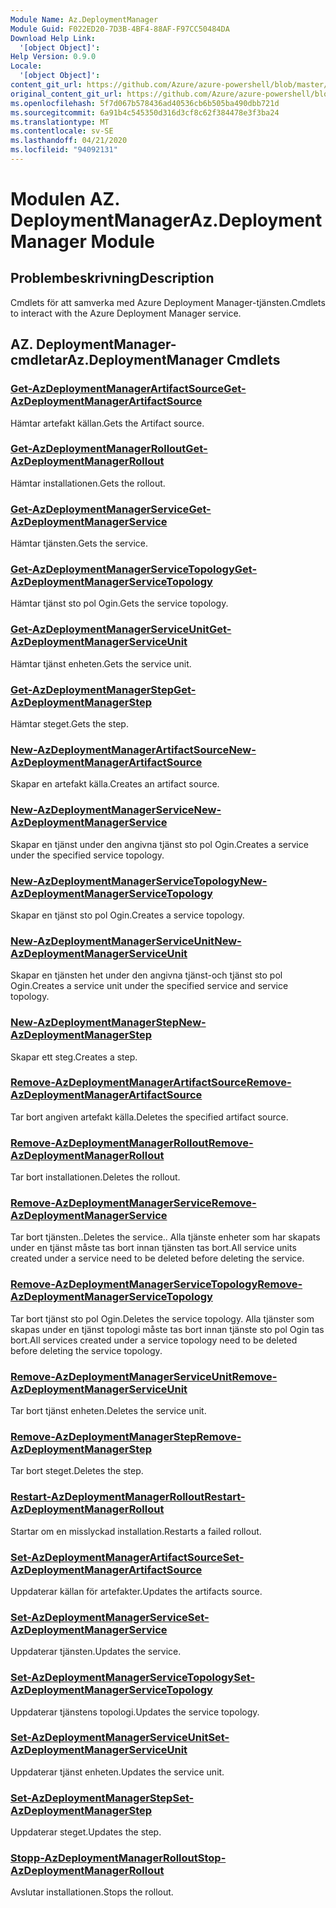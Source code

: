 ```yaml
---
Module Name: Az.DeploymentManager
Module Guid: F022ED20-7D3B-4BF4-88AF-F97CC50484DA
Download Help Link:
  '[object Object]': 
Help Version: 0.9.0
Locale:
  '[object Object]': 
content_git_url: https://github.com/Azure/azure-powershell/blob/master/src/DeploymentManager/DeploymentManager/help/Az.DeploymentManager.md
original_content_git_url: https://github.com/Azure/azure-powershell/blob/master/src/DeploymentManager/DeploymentManager/help/Az.DeploymentManager.md
ms.openlocfilehash: 5f7d067b578436ad40536cb6b505ba490dbb721d
ms.sourcegitcommit: 6a91b4c545350d316d3cf8c62f384478e3f3ba24
ms.translationtype: MT
ms.contentlocale: sv-SE
ms.lasthandoff: 04/21/2020
ms.locfileid: "94092131"
---
```

# <span data-ttu-id="66d9f-101">Modulen AZ. DeploymentManager</span><span class="sxs-lookup"><span data-stu-id="66d9f-101">Az.DeploymentManager Module</span></span>
## <span data-ttu-id="66d9f-102">Problembeskrivning</span><span class="sxs-lookup"><span data-stu-id="66d9f-102">Description</span></span>
<span data-ttu-id="66d9f-103">Cmdlets för att samverka med Azure Deployment Manager-tjänsten.</span><span class="sxs-lookup"><span data-stu-id="66d9f-103">Cmdlets to interact with the Azure Deployment Manager service.</span></span>

## <span data-ttu-id="66d9f-104">AZ. DeploymentManager-cmdletar</span><span class="sxs-lookup"><span data-stu-id="66d9f-104">Az.DeploymentManager Cmdlets</span></span>
### [<span data-ttu-id="66d9f-105">Get-AzDeploymentManagerArtifactSource</span><span class="sxs-lookup"><span data-stu-id="66d9f-105">Get-AzDeploymentManagerArtifactSource</span></span>](Get-AzDeploymentManagerArtifactSource.md)
<span data-ttu-id="66d9f-106">Hämtar artefakt källan.</span><span class="sxs-lookup"><span data-stu-id="66d9f-106">Gets the Artifact source.</span></span>

### [<span data-ttu-id="66d9f-107">Get-AzDeploymentManagerRollout</span><span class="sxs-lookup"><span data-stu-id="66d9f-107">Get-AzDeploymentManagerRollout</span></span>](Get-AzDeploymentManagerRollout.md)
<span data-ttu-id="66d9f-108">Hämtar installationen.</span><span class="sxs-lookup"><span data-stu-id="66d9f-108">Gets the rollout.</span></span>

### [<span data-ttu-id="66d9f-109">Get-AzDeploymentManagerService</span><span class="sxs-lookup"><span data-stu-id="66d9f-109">Get-AzDeploymentManagerService</span></span>](Get-AzDeploymentManagerService.md)
<span data-ttu-id="66d9f-110">Hämtar tjänsten.</span><span class="sxs-lookup"><span data-stu-id="66d9f-110">Gets the service.</span></span>

### [<span data-ttu-id="66d9f-111">Get-AzDeploymentManagerServiceTopology</span><span class="sxs-lookup"><span data-stu-id="66d9f-111">Get-AzDeploymentManagerServiceTopology</span></span>](Get-AzDeploymentManagerServiceTopology.md)
<span data-ttu-id="66d9f-112">Hämtar tjänst sto pol Ogin.</span><span class="sxs-lookup"><span data-stu-id="66d9f-112">Gets the service topology.</span></span>

### [<span data-ttu-id="66d9f-113">Get-AzDeploymentManagerServiceUnit</span><span class="sxs-lookup"><span data-stu-id="66d9f-113">Get-AzDeploymentManagerServiceUnit</span></span>](Get-AzDeploymentManagerServiceUnit.md)
<span data-ttu-id="66d9f-114">Hämtar tjänst enheten.</span><span class="sxs-lookup"><span data-stu-id="66d9f-114">Gets the service unit.</span></span>

### [<span data-ttu-id="66d9f-115">Get-AzDeploymentManagerStep</span><span class="sxs-lookup"><span data-stu-id="66d9f-115">Get-AzDeploymentManagerStep</span></span>](Get-AzDeploymentManagerStep.md)
<span data-ttu-id="66d9f-116">Hämtar steget.</span><span class="sxs-lookup"><span data-stu-id="66d9f-116">Gets the step.</span></span>

### [<span data-ttu-id="66d9f-117">New-AzDeploymentManagerArtifactSource</span><span class="sxs-lookup"><span data-stu-id="66d9f-117">New-AzDeploymentManagerArtifactSource</span></span>](New-AzDeploymentManagerArtifactSource.md)
<span data-ttu-id="66d9f-118">Skapar en artefakt källa.</span><span class="sxs-lookup"><span data-stu-id="66d9f-118">Creates an artifact source.</span></span>

### [<span data-ttu-id="66d9f-119">New-AzDeploymentManagerService</span><span class="sxs-lookup"><span data-stu-id="66d9f-119">New-AzDeploymentManagerService</span></span>](New-AzDeploymentManagerService.md)
<span data-ttu-id="66d9f-120">Skapar en tjänst under den angivna tjänst sto pol Ogin.</span><span class="sxs-lookup"><span data-stu-id="66d9f-120">Creates a service under the specified service topology.</span></span>

### [<span data-ttu-id="66d9f-121">New-AzDeploymentManagerServiceTopology</span><span class="sxs-lookup"><span data-stu-id="66d9f-121">New-AzDeploymentManagerServiceTopology</span></span>](New-AzDeploymentManagerServiceTopology.md)
<span data-ttu-id="66d9f-122">Skapar en tjänst sto pol Ogin.</span><span class="sxs-lookup"><span data-stu-id="66d9f-122">Creates a service topology.</span></span>

### [<span data-ttu-id="66d9f-123">New-AzDeploymentManagerServiceUnit</span><span class="sxs-lookup"><span data-stu-id="66d9f-123">New-AzDeploymentManagerServiceUnit</span></span>](New-AzDeploymentManagerServiceUnit.md)
<span data-ttu-id="66d9f-124">Skapar en tjänsten het under den angivna tjänst-och tjänst sto pol Ogin.</span><span class="sxs-lookup"><span data-stu-id="66d9f-124">Creates a service unit under the specified service and service topology.</span></span>

### [<span data-ttu-id="66d9f-125">New-AzDeploymentManagerStep</span><span class="sxs-lookup"><span data-stu-id="66d9f-125">New-AzDeploymentManagerStep</span></span>](New-AzDeploymentManagerStep.md)
<span data-ttu-id="66d9f-126">Skapar ett steg.</span><span class="sxs-lookup"><span data-stu-id="66d9f-126">Creates a step.</span></span>

### [<span data-ttu-id="66d9f-127">Remove-AzDeploymentManagerArtifactSource</span><span class="sxs-lookup"><span data-stu-id="66d9f-127">Remove-AzDeploymentManagerArtifactSource</span></span>](Remove-AzDeploymentManagerArtifactSource.md)
<span data-ttu-id="66d9f-128">Tar bort angiven artefakt källa.</span><span class="sxs-lookup"><span data-stu-id="66d9f-128">Deletes the specified artifact source.</span></span>

### [<span data-ttu-id="66d9f-129">Remove-AzDeploymentManagerRollout</span><span class="sxs-lookup"><span data-stu-id="66d9f-129">Remove-AzDeploymentManagerRollout</span></span>](Remove-AzDeploymentManagerRollout.md)
<span data-ttu-id="66d9f-130">Tar bort installationen.</span><span class="sxs-lookup"><span data-stu-id="66d9f-130">Deletes the rollout.</span></span>

### [<span data-ttu-id="66d9f-131">Remove-AzDeploymentManagerService</span><span class="sxs-lookup"><span data-stu-id="66d9f-131">Remove-AzDeploymentManagerService</span></span>](Remove-AzDeploymentManagerService.md)
<span data-ttu-id="66d9f-132">Tar bort tjänsten..</span><span class="sxs-lookup"><span data-stu-id="66d9f-132">Deletes the service..</span></span> <span data-ttu-id="66d9f-133">Alla tjänste enheter som har skapats under en tjänst måste tas bort innan tjänsten tas bort.</span><span class="sxs-lookup"><span data-stu-id="66d9f-133">All service units created under a service need to be deleted before deleting the service.</span></span>

### [<span data-ttu-id="66d9f-134">Remove-AzDeploymentManagerServiceTopology</span><span class="sxs-lookup"><span data-stu-id="66d9f-134">Remove-AzDeploymentManagerServiceTopology</span></span>](Remove-AzDeploymentManagerServiceTopology.md)
<span data-ttu-id="66d9f-135">Tar bort tjänst sto pol Ogin.</span><span class="sxs-lookup"><span data-stu-id="66d9f-135">Deletes the service topology.</span></span> <span data-ttu-id="66d9f-136">Alla tjänster som skapas under en tjänst topologi måste tas bort innan tjänste sto pol Ogin tas bort.</span><span class="sxs-lookup"><span data-stu-id="66d9f-136">All services created under a service topology need to be deleted before deleting the service topology.</span></span>

### [<span data-ttu-id="66d9f-137">Remove-AzDeploymentManagerServiceUnit</span><span class="sxs-lookup"><span data-stu-id="66d9f-137">Remove-AzDeploymentManagerServiceUnit</span></span>](Remove-AzDeploymentManagerServiceUnit.md)
<span data-ttu-id="66d9f-138">Tar bort tjänst enheten.</span><span class="sxs-lookup"><span data-stu-id="66d9f-138">Deletes the service unit.</span></span>

### [<span data-ttu-id="66d9f-139">Remove-AzDeploymentManagerStep</span><span class="sxs-lookup"><span data-stu-id="66d9f-139">Remove-AzDeploymentManagerStep</span></span>](Remove-AzDeploymentManagerStep.md)
<span data-ttu-id="66d9f-140">Tar bort steget.</span><span class="sxs-lookup"><span data-stu-id="66d9f-140">Deletes the step.</span></span>

### [<span data-ttu-id="66d9f-141">Restart-AzDeploymentManagerRollout</span><span class="sxs-lookup"><span data-stu-id="66d9f-141">Restart-AzDeploymentManagerRollout</span></span>](Restart-AzDeploymentManagerRollout.md)
<span data-ttu-id="66d9f-142">Startar om en misslyckad installation.</span><span class="sxs-lookup"><span data-stu-id="66d9f-142">Restarts a failed rollout.</span></span>

### [<span data-ttu-id="66d9f-143">Set-AzDeploymentManagerArtifactSource</span><span class="sxs-lookup"><span data-stu-id="66d9f-143">Set-AzDeploymentManagerArtifactSource</span></span>](Set-AzDeploymentManagerArtifactSource.md)
<span data-ttu-id="66d9f-144">Uppdaterar källan för artefakter.</span><span class="sxs-lookup"><span data-stu-id="66d9f-144">Updates the artifacts source.</span></span>

### [<span data-ttu-id="66d9f-145">Set-AzDeploymentManagerService</span><span class="sxs-lookup"><span data-stu-id="66d9f-145">Set-AzDeploymentManagerService</span></span>](Set-AzDeploymentManagerService.md)
<span data-ttu-id="66d9f-146">Uppdaterar tjänsten.</span><span class="sxs-lookup"><span data-stu-id="66d9f-146">Updates the service.</span></span>

### [<span data-ttu-id="66d9f-147">Set-AzDeploymentManagerServiceTopology</span><span class="sxs-lookup"><span data-stu-id="66d9f-147">Set-AzDeploymentManagerServiceTopology</span></span>](Set-AzDeploymentManagerServiceTopology.md)
<span data-ttu-id="66d9f-148">Uppdaterar tjänstens topologi.</span><span class="sxs-lookup"><span data-stu-id="66d9f-148">Updates the service topology.</span></span>

### [<span data-ttu-id="66d9f-149">Set-AzDeploymentManagerServiceUnit</span><span class="sxs-lookup"><span data-stu-id="66d9f-149">Set-AzDeploymentManagerServiceUnit</span></span>](Set-AzDeploymentManagerServiceUnit.md)
<span data-ttu-id="66d9f-150">Uppdaterar tjänst enheten.</span><span class="sxs-lookup"><span data-stu-id="66d9f-150">Updates the service unit.</span></span>

### [<span data-ttu-id="66d9f-151">Set-AzDeploymentManagerStep</span><span class="sxs-lookup"><span data-stu-id="66d9f-151">Set-AzDeploymentManagerStep</span></span>](Set-AzDeploymentManagerStep.md)
<span data-ttu-id="66d9f-152">Uppdaterar steget.</span><span class="sxs-lookup"><span data-stu-id="66d9f-152">Updates the step.</span></span>

### [<span data-ttu-id="66d9f-153">Stopp-AzDeploymentManagerRollout</span><span class="sxs-lookup"><span data-stu-id="66d9f-153">Stop-AzDeploymentManagerRollout</span></span>](Stop-AzDeploymentManagerRollout.md)
<span data-ttu-id="66d9f-154">Avslutar installationen.</span><span class="sxs-lookup"><span data-stu-id="66d9f-154">Stops the rollout.</span></span>

